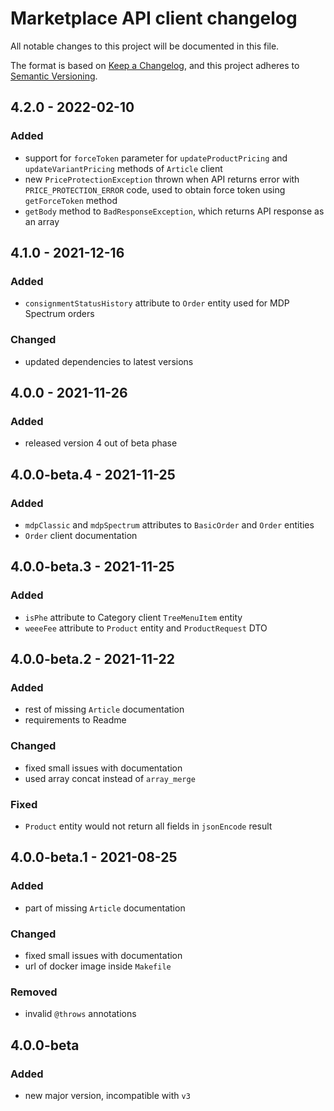 # Marketplace API client changelog

All notable changes to this project will be documented in this file.

The format is based on [Keep a Changelog](https://keepachangelog.com/en/1.0.0/), and this project adheres to [Semantic Versioning](https://semver.org/spec/v2.0.0.html).

## 4.2.0 - 2022-02-10

### Added

- support for `forceToken` parameter for `updateProductPricing` and `updateVariantPricing` methods of `Article` client
- new `PriceProtectionException` thrown when API returns error with `PRICE_PROTECTION_ERROR` code, used to obtain force token using `getForceToken` method
- `getBody` method to `BadResponseException`, which returns API response as an array

## 4.1.0 - 2021-12-16

### Added

- `consignmentStatusHistory` attribute to `Order` entity used for MDP Spectrum orders

### Changed

- updated dependencies to latest versions

## 4.0.0 - 2021-11-26

### Added

- released version 4 out of beta phase

## 4.0.0-beta.4 - 2021-11-25

### Added

- `mdpClassic` and `mdpSpectrum` attributes to `BasicOrder` and `Order` entities
- `Order` client documentation

## 4.0.0-beta.3 - 2021-11-25

### Added

- `isPhe` attribute to Category client `TreeMenuItem` entity
- `weeeFee` attribute to `Product` entity and `ProductRequest` DTO

## 4.0.0-beta.2 - 2021-11-22

### Added

- rest of missing `Article` documentation
- requirements to Readme

### Changed

- fixed small issues with documentation
- used array concat instead of `array_merge`

### Fixed

- `Product` entity would not return all fields in `jsonEncode` result

## 4.0.0-beta.1 - 2021-08-25

### Added

- part of missing `Article` documentation

### Changed

- fixed small issues with documentation
- url of docker image inside `Makefile`

### Removed

- invalid `@throws` annotations

## 4.0.0-beta

### Added

- new major version, incompatible with `v3`
